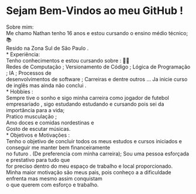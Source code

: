 <h1>Sejam Bem-Vindos ao meu GitHub ! </h1>

</h2>Sobre mim: <br>
Me chamo Nathan tenho 16 anos e estou cursando o ensino médio técnico; 📚 <br>
Resido na Zona Sul de São Paulo .<br>
* Experiência: <br>
Tenho conhecimentos e estou cursando sobre : 👨‍💻 <br>
Redes de Computação ; Versionamento de Código ; Lógica de Programação ; IA ; Processos de <br> desenvolvimentos de software ; Carreiras e dentre outros ... Ja inicie curso de inglês mas ainda não conclui .<br>
* Hobbies : <br>
Sempre tive o sonho e sigo minha carreira como jogador de futebol empresariado , sigo estudando estudando e cursando pois sei da importância para a vida; <br>
Pratico musculação ; <br>
Amo doces e comidas nordestinas e <br>
Gosto de escutar músicas.<br>
* Objetivos e Motivações : <br>
Tenho o objetivo de concluir todos os meus estudos e cursos iniciados e conseguir me manter bem financeiramente <br>
no futuro . (De preferencia com minha carreira); Sou uma pessoa esforçada e prestativo para tudo que <br>
for preciso dentro do meu espaço de trabalho e local proporcionado.<br>
Minha maior motivação são meus pais, pois conheço a a dificuldade enfrenta mas mesmo assim conquistam <br>
o que querem com esforço e trabalho.   
</h2>
